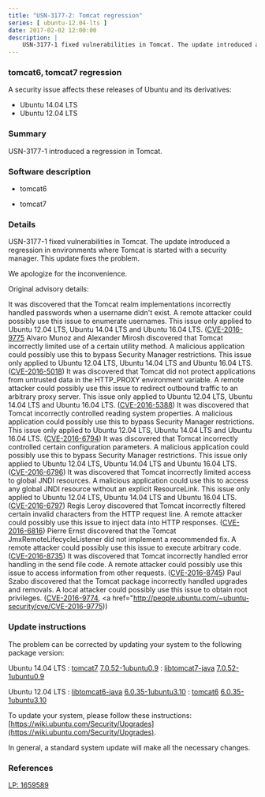 ```yaml
---
title: "USN-3177-2: Tomcat regression"
series: [ ubuntu-12.04-lts ]
date: 2017-02-02 12:00:00
description: |
    USN-3177-1 fixed vulnerabilities in Tomcat. The update introduced a regression in environments where Tomcat is started with a security manager. This update fixes the problem.
--- 
```

 
### tomcat6, tomcat7 regression

A security issue affects these releases of Ubuntu and its derivatives:

* Ubuntu 14.04 LTS
* Ubuntu 12.04 LTS

### Summary

USN-3177-1 introduced a regression in Tomcat. 

### Software description

* tomcat6 

* tomcat7 

### Details

USN-3177-1 fixed vulnerabilities in Tomcat. The update introduced a regression in environments where Tomcat is started with a security manager. This update fixes the problem.

We apologize for the inconvenience.

Original advisory details:

 It was discovered that the Tomcat realm implementations incorrectly handled passwords when a username didn&#39;t exist. A remote attacker could possibly use this issue to enumerate usernames. This issue only applied to Ubuntu 12.04 LTS, Ubuntu 14.04 LTS and Ubuntu 16.04 LTS. ([CVE-2016-9775](http://people.ubuntu.com/~ubuntu-security/cve/CVE-2016-0762">CVE-2016-0762</a>) Alvaro Munoz and Alexander Mirosh discovered that Tomcat incorrectly limited use of a certain utility method. A malicious application could possibly use this to bypass Security Manager restrictions. This issue only applied to Ubuntu 12.04 LTS, Ubuntu 14.04 LTS and Ubuntu 16.04 LTS. (<a href="http://people.ubuntu.com/~ubuntu-security/cve/CVE-2016-5018">CVE-2016-5018</a>) It was discovered that Tomcat did not protect applications from untrusted data in the HTTP_PROXY environment variable. A remote attacker could possibly use this issue to redirect outbound traffic to an arbitrary proxy server. This issue only applied to Ubuntu 12.04 LTS, Ubuntu 14.04 LTS and Ubuntu 16.04 LTS. (<a href="http://people.ubuntu.com/~ubuntu-security/cve/CVE-2016-5388">CVE-2016-5388</a>) It was discovered that Tomcat incorrectly controlled reading system properties. A malicious application could possibly use this to bypass Security Manager restrictions. This issue only applied to Ubuntu 12.04 LTS, Ubuntu 14.04 LTS and Ubuntu 16.04 LTS. (<a href="http://people.ubuntu.com/~ubuntu-security/cve/CVE-2016-6794">CVE-2016-6794</a>) It was discovered that Tomcat incorrectly controlled certain configuration parameters. A malicious application could possibly use this to bypass Security Manager restrictions. This issue only applied to Ubuntu 12.04 LTS, Ubuntu 14.04 LTS and Ubuntu 16.04 LTS. (<a href="http://people.ubuntu.com/~ubuntu-security/cve/CVE-2016-6796">CVE-2016-6796</a>) It was discovered that Tomcat incorrectly limited access to global JNDI resources. A malicious application could use this to access any global JNDI resource without an explicit ResourceLink. This issue only applied to Ubuntu 12.04 LTS, Ubuntu 14.04 LTS and Ubuntu 16.04 LTS. (<a href="http://people.ubuntu.com/~ubuntu-security/cve/CVE-2016-6797">CVE-2016-6797</a>) Regis Leroy discovered that Tomcat incorrectly filtered certain invalid characters from the HTTP request line. A remote attacker could possibly use this issue to inject data into HTTP responses. (<a href="http://people.ubuntu.com/~ubuntu-security/cve/CVE-2016-6816">CVE-2016-6816</a>) Pierre Ernst discovered that the Tomcat JmxRemoteLifecycleListener did not implement a recommended fix. A remote attacker could possibly use this issue to execute arbitrary code. (<a href="http://people.ubuntu.com/~ubuntu-security/cve/CVE-2016-8735">CVE-2016-8735</a>) It was discovered that Tomcat incorrectly handled error handling in the send file code. A remote attacker could possibly use this issue to access information from other requests. (<a href="http://people.ubuntu.com/~ubuntu-security/cve/CVE-2016-8745">CVE-2016-8745</a>) Paul Szabo discovered that the Tomcat package incorrectly handled upgrades and removals. A local attacker could possibly use this issue to obtain root privileges. (<a href="http://people.ubuntu.com/~ubuntu-security/cve/CVE-2016-9774">CVE-2016-9774</a>, <a href="http://people.ubuntu.com/~ubuntu-security/cve/CVE-2016-9775)) 

### Update instructions

The problem can be corrected by updating your system to the following package version:

Ubuntu 14.04 LTS
 : [tomcat7](https://launchpad.net/ubuntu/+source/tomcat7) <span> [7.0.52-1ubuntu0.9](https://launchpad.net/ubuntu/+source/tomcat7/7.0.52-1ubuntu0.9) </span> 
 : [libtomcat7-java](https://launchpad.net/ubuntu/+source/tomcat7) <span> [7.0.52-1ubuntu0.9](https://launchpad.net/ubuntu/+source/tomcat7/7.0.52-1ubuntu0.9) </span> 

Ubuntu 12.04 LTS
 : [libtomcat6-java](https://launchpad.net/ubuntu/+source/tomcat6) <span> [6.0.35-1ubuntu3.10](https://launchpad.net/ubuntu/+source/tomcat6/6.0.35-1ubuntu3.10) </span> 
 : [tomcat6](https://launchpad.net/ubuntu/+source/tomcat6) <span> [6.0.35-1ubuntu3.10](https://launchpad.net/ubuntu/+source/tomcat6/6.0.35-1ubuntu3.10) </span> 

To update your system, please follow these instructions: [https://wiki.ubuntu.com/Security/Upgrades](https://wiki.ubuntu.com/Security/Upgrades).

In general, a standard system update will make all the necessary changes. 

### References

 [LP: 1659589](https://launchpad.net/bugs/1659589)
 
